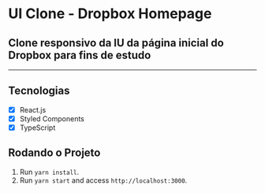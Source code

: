 # UI Clone - Dropbox Homepage

## Clone responsivo da IU da página inicial do Dropbox para fins de estudo

----

## Tecnologias

- [x] React.js
- [x] Styled Components
- [x] TypeScript

## Rodando o Projeto

1. Run `yarn install`.
2. Run `yarn start` and access `http://localhost:3000`.
